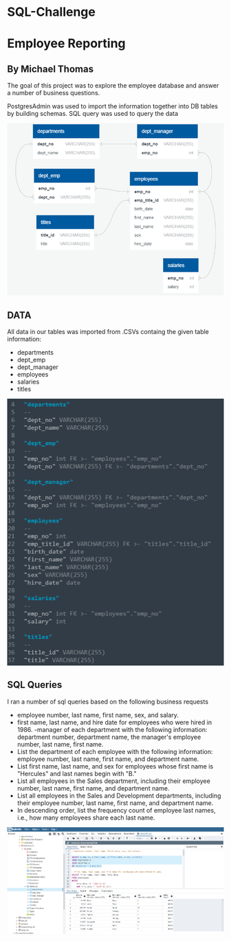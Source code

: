 # SQL-Challenge
# Employee Reporting
## By Michael Thomas

The goal of this project was to explore the employee database and answer a number of business questions.

PostgresAdmin was used to import the information together into DB tables by building schemas. 
SQL query was used to query the data

![ERD](Images/Emp_Data_Model.png)

## DATA
All data in our tables was imported from .CSVs containg the given table information:
- departments	
- dept_emp	
- dept_manager	
- employees	
- salaries	
- titles	

![Data](Images/Schema_Text.png)

## SQL Queries

I ran a number of sql queries based on the following business requests

- employee number, last name, first name, sex, and salary.
- first name, last name, and hire date for employees who were hired in 1986.
 -manager of each department with the following information: department number, department name, the manager's employee number, last name, first name.
- List the department of each employee with the following information: employee number, last name, first name, and department name.
- List first name, last name, and sex for employees whose first name is "Hercules" and last names begin with "B."
- List all employees in the Sales department, including their employee number, last name, first name, and department name.
- List all employees in the Sales and Development departments, including their employee number, last name, first name, and department name.
- In descending order, list the frequency count of employee last names, i.e., how many employees share each last name.

![SQL Queries](Images/SQL_query.png)

